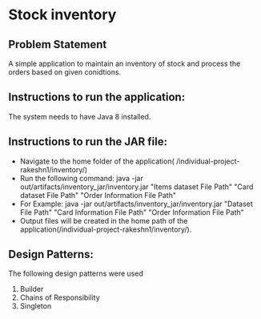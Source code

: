 # Stock inventory

## Problem Statement

A simple application to maintain an inventory of stock and process the orders based on given conidtions.

## Instructions to run the application:
The system needs to have Java 8 installed.

## Instructions to run the JAR file:
- Navigate to the home folder of the application( /individual-project-rakeshn1/inventory/)
- Run the following command: java -jar out/artifacts/inventory_jar/inventory.jar "Items dataset File Path" "Card dataset File Path" "Order Information File Path" 
- For Example: java -jar out/artifacts/inventory_jar/inventory.jar "Dataset File Path" "Card Information File Path" "Order Information File Path"
- Output files will be created in the home path of the application(/individual-project-rakeshn1/inventory/).

## Design Patterns:
The following design patterns were used
1) Builder
2) Chains of Responsibility
3) Singleton

